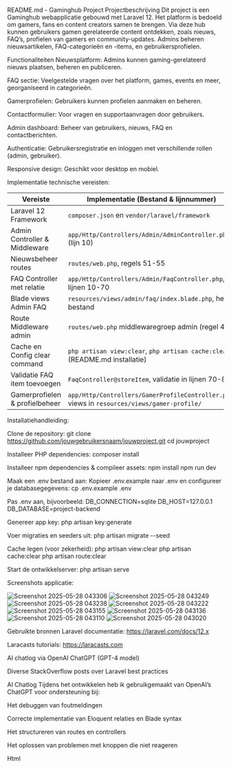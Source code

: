 README.md - Gaminghub Project
Projectbeschrijving
Dit project is een Gaminghub webapplicatie gebouwd met Laravel 12. Het platform is bedoeld om gamers, fans en content creators samen te brengen. Via deze hub kunnen gebruikers gamen gerelateerde content ontdekken, zoals nieuws, FAQ’s, profielen van gamers en community-updates. Admins beheren nieuwsartikelen, FAQ-categorieën en -items, en gebruikersprofielen.

Functionaliteiten
Nieuwsplatform: Admins kunnen gaming-gerelateerd nieuws plaatsen, beheren en publiceren.

FAQ sectie: Veelgestelde vragen over het platform, games, events en meer, georganiseerd in categorieën.

Gamerprofielen: Gebruikers kunnen profielen aanmaken en beheren.

Contactformulier: Voor vragen en supportaanvragen door gebruikers.

Admin dashboard: Beheer van gebruikers, nieuws, FAQ en contactberichten.

Authenticatie: Gebruikersregistratie en inloggen met verschillende rollen (admin, gebruiker).

Responsive design: Geschikt voor desktop en mobiel.

Implementatie technische vereisten:


| Vereiste                       | Implementatie (Bestand & lijnnummer)                                                         |
| ------------------------------ | -------------------------------------------------------------------------------------------- |
| Laravel 12 Framework           | `composer.json` en `vendor/laravel/framework`                                                |
| Admin Controller & Middleware  | `app/Http/Controllers/Admin/AdminController.php` (lijn 10)                                   |
| Nieuwsbeheer routes            | `routes/web.php`, regels 51-55                                                               |
| FAQ Controller met relatie     | `app/Http/Controllers/Admin/FaqController.php`, lijnen 10-70                                 |
| Blade views Admin FAQ          | `resources/views/admin/faq/index.blade.php`, hele bestand                                    |                                  
| Route Middleware admin         | `routes/web.php` middlewaregroep admin (regel 44)                                            |
| Cache en Config clear command  | `php artisan view:clear`, `php artisan cache:clear` (README.md installatie)                  |
| Validatie FAQ item toevoegen   | `FaqController@storeItem`, validatie in lijnen 70-85                                         |
| Gamerprofielen & profielbeheer | `app/Http/Controllers/GamerProfileController.php`, views in `resources/views/gamer-profile/` |


Installatiehandleiding:

Clone de repository:
git clone https://github.com/jouwgebruikersnaam/jouwproject.git
cd jouwproject

Installeer PHP dependencies:
composer install

Installeer npm dependencies & compileer assets:
npm install
npm run dev

Maak een .env bestand aan:
Kopieer .env.example naar .env en configureer je databasegegevens:
cp .env.example .env

Pas .env aan, bijvoorbeeld:
DB_CONNECTION=sqlite
DB_HOST=127.0.0.1
DB_DATABASE=project-backend

Genereer app key:
php artisan key:generate

Voer migraties en seeders uit:
php artisan migrate --seed

Cache legen (voor zekerheid):
php artisan view:clear
php artisan cache:clear
php artisan route:clear

Start de ontwikkelserver:
php artisan serve

Screenshots applicatie:

![Screenshot 2025-05-28 043306](https://github.com/user-attachments/assets/664bfea6-9b03-4783-89c2-a583dc52bf46)
![Screenshot 2025-05-28 043249](https://github.com/user-attachments/assets/10890db9-a84e-45c0-a65d-9b0ea63961f5)
![Screenshot 2025-05-28 043238](https://github.com/user-attachments/assets/58f703f1-5522-4501-bd7e-d9fc0cead2b0)
![Screenshot 2025-05-28 043222](https://github.com/user-attachments/assets/1cfdee5d-ea1b-4cfc-b873-a6db3431a9d9)
![Screenshot 2025-05-28 043155](https://github.com/user-attachments/assets/5cb903ef-2e52-4eaf-98cd-fb1fca4d2322)
![Screenshot 2025-05-28 043136](https://github.com/user-attachments/assets/071a0bce-b21e-4a5c-9905-a1606001ac30)
![Screenshot 2025-05-28 043110](https://github.com/user-attachments/assets/4b507ce6-83f9-42cc-a0f7-8c772a7294c7)
![Screenshot 2025-05-28 043020](https://github.com/user-attachments/assets/a855611a-adbd-4f7e-a342-82459f3e1b60)


Gebruikte bronnen
Laravel documentatie: https://laravel.com/docs/12.x

Laracasts tutorials: https://laracasts.com

AI chatlog via OpenAI ChatGPT (GPT-4 model)

Diverse StackOverflow posts over Laravel best practices


AI Chatlog
Tijdens het ontwikkelen heb ik gebruikgemaakt van OpenAI’s ChatGPT voor ondersteuning bij:

Het debuggen van foutmeldingen

Correcte implementatie van Eloquent relaties en Blade syntax

Het structureren van routes en controllers

Het oplossen van problemen met knoppen die niet reageren

Html

